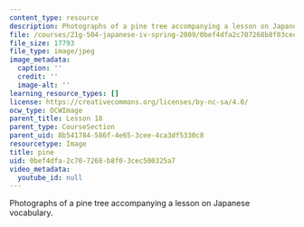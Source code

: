 ```yaml
---
content_type: resource
description: Photographs of a pine tree accompanying a lesson on Japanese vocabulary.
file: /courses/21g-504-japanese-iv-spring-2009/0bef4dfa2c707268b8f03cec500325a7_pine.jpg
file_size: 17793
file_type: image/jpeg
image_metadata:
  caption: ''
  credit: ''
  image-alt: ''
learning_resource_types: []
license: https://creativecommons.org/licenses/by-nc-sa/4.0/
ocw_type: OCWImage
parent_title: Lesson 18
parent_type: CourseSection
parent_uid: 8b541784-586f-4e65-3cee-4ca3df5330c8
resourcetype: Image
title: pine
uid: 0bef4dfa-2c70-7268-b8f0-3cec500325a7
video_metadata:
  youtube_id: null
---
```

Photographs of a pine tree accompanying a lesson on Japanese vocabulary.